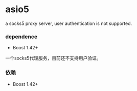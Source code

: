 # asio5

a socks5 proxy server, user authentication is not supported.<br/>

### dependence
- Boost 1.42+

一个socks5代理服务，目前还不支持用户验证。
### 依赖
- Boost 1.42+